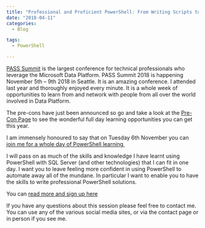 ```yaml
---
title: "Professional and Proficient PowerShell: From Writing Scripts to Developing Solutions at PASS Summit"
date: "2018-04-11" 
categories:
  - Blog

tags:
  - PowerShell

---
```

[PASS Summit](http://www.pass.org/summit/2018/) is the largest conference for technical professionals who leverage the Microsoft Data Platform. PASS Summit 2018 is happening November 5th – 9th 2018 in Seattle. It is an amazing conference. I attended last year and thoroughly enjoyed every minute. It is a whole week of opportunities to learn from and network with people from all over the world involved in Data Platform.

The pre-cons have just been announced so go and take a look at the [Pre-Con Page](http://www.pass.org/summit/2018/Learn/Pre-ConferenceSessions.aspx) to see the wonderful full day learning opportunities you can get this year.

I am immensely honoured to say that on Tuesday 6th November you can [join me for a whole day of PowerShell learning ](http://www.pass.org/summit/2018/Sessions/Details.aspx?sid=80306)

I will pass on as much of the skills and knowledge I have learnt using PowerShell with SQL Server (and other technologies) that I can fit in one day. I want you to leave feeling more confident in using PowerShell to automate away all of the mundane. In particular I want to enable you to have the skills to write professional PowerShell solutions.

You can [read more and sign up here](http://www.pass.org/summit/2018/Sessions/Details.aspx?sid=80306)

If you have any questions about this session please feel free to contact me. You can use any of the various social media sites, or via the contact page or in person if you see me.
